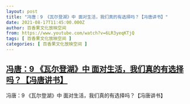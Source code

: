 ```yaml
---
layout: post
title: "冯唐：9 《瓦尔登湖》中 面对生活，我们真的有选择吗？【冯唐讲书】"
date: 2021-08-17T11:45:00.000Z
author: 百香果文化放映空间
from: https://www.youtube.com/watch?v=6LR3yeqKTjQ
tags: [ 百香果文化放映空间 ]
categories: [ 百香果文化放映空间 ]
---
```

<!--1629200700000-->
[冯唐：9 《瓦尔登湖》中 面对生活，我们真的有选择吗？【冯唐讲书】](https://www.youtube.com/watch?v=6LR3yeqKTjQ)
------

<div>
冯唐：9 《瓦尔登湖》中 面对生活，我们真的有选择吗？【冯唐讲书】
</div>
